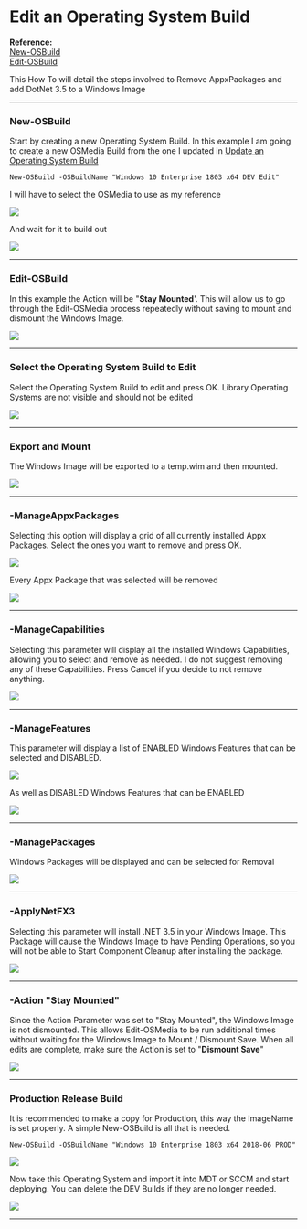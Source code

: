 # Edit an Operating System Build

**Reference:**  
[New-OSBuild](/osmedia/reference/new-osbuild.md)  
[Edit-OSBuild](/osmedia/reference/edit-osbuild.md)

This How To will detail the steps involved to Remove AppxPackages and add DotNet 3.5 to a Windows Image

---

### New-OSBuild

Start by creating a new Operating System Build.  In this example I am going to create a new OSMedia Build from the one I updated in [Update an Operating System Build](/osmedia/how-to/update-an-operating-system-build.md)

```
New-OSBuild -OSBuildName "Windows 10 Enterprise 1803 x64 DEV Edit"
```

I will have to select the OSMedia to use as my reference

![](/assets/2018-06-26_13-17-59.png)

And wait for it to build out

![](/assets/2018-06-26_13-22-17.png)

---

### Edit-OSBuild

In this example the Action will be "**Stay Mounted**'.  This will allow us to go through the Edit-OSMedia process repeatedly without saving to mount and dismount the Windows Image.

![](/assets/2018-06-26_13-57-38.png)

---

### Select the Operating System Build to Edit

Select the Operating System Build to edit and press OK.  Library Operating Systems are not visible and should not be edited

![](/assets/2018-06-26_14-06-41.png)

---

### Export and Mount

The Windows Image will be exported to a temp.wim and then mounted.

![](/assets/2018-06-26_14-39-27.png)

---

### -ManageAppxPackages

Selecting this option will display a grid of all currently installed Appx Packages.  Select the ones you want to remove and press OK.

![](/assets/2018-06-26_14-44-55.png)

Every Appx Package that was selected will be removed

![](/assets/2018-06-26_14-49-23.png)

---

### -ManageCapabilities

Selecting this parameter will display all the installed Windows Capabilities, allowing you to select and remove as needed.  I do not suggest removing any of these Capabilities.  Press Cancel if you decide to not remove anything.

![](/assets/2018-06-26_14-48-45.png)

---

### -ManageFeatures

This parameter will display a list of ENABLED Windows Features that can be selected and DISABLED.

![](/assets/2018-06-26_14-52-19.png)

As well as DISABLED Windows Features that can be ENABLED

![](/assets/2018-06-26_14-53-05.png)

---

### -ManagePackages

Windows Packages will be displayed and can be selected for Removal

![](/assets/2018-06-24_17-16-55.png)

---

### -ApplyNetFX3

Selecting this parameter will install .NET 3.5 in your Windows Image.  This Package will cause the Windows Image to have Pending Operations, so you will not be able to Start Component Cleanup after installing the package.

![](/assets/2018-06-24_17-21-45.png)

---

### -Action "Stay Mounted"

Since the Action Parameter was set to "Stay Mounted", the Windows Image is not dismounted.  This allows Edit-OSMedia to be run additional times without waiting for the Windows Image to Mount / Dismount Save.  When all edits are complete, make sure the Action is set to "**Dismount Save**"

![](/assets/2018-06-24_17-24-34.png)

---

### Production Release Build

It is recommended to make a copy for Production, this way the ImageName is set properly.  A simple New-OSBuild is all that is needed.

```
New-OSBuild -OSBuildName "Windows 10 Enterprise 1803 x64 2018-06 PROD"
```

![](/assets/2018-06-26_14-16-35.png)

Now take this Operating System and import it into MDT or SCCM and start deploying.  You can delete the DEV Builds if they are no longer needed.

![](/assets/2018-06-26_14-16-06.png)

---



